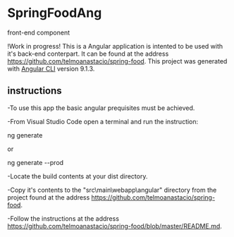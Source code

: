 # SpringFoodAng
front-end component

!Work in progress!
This is a Angular application is intented to be used with it's back-end conterpart.
It can be found at the address https://github.com/telmoanastacio/spring-food.
This project was generated with [Angular CLI](https://github.com/angular/angular-cli) version 9.1.3.

## instructions

-To use this app the basic angular prequisites must be achieved.

-From Visual Studio Code open a terminal and run the instruction:

ng generate

or

ng generate --prod

-Locate the build contents at your dist directory.

-Copy it's contents to the "src\main\webapp\angular" directory from the project found at the address https://github.com/telmoanastacio/spring-food.

-Follow the instructions at the address https://github.com/telmoanastacio/spring-food/blob/master/README.md.
